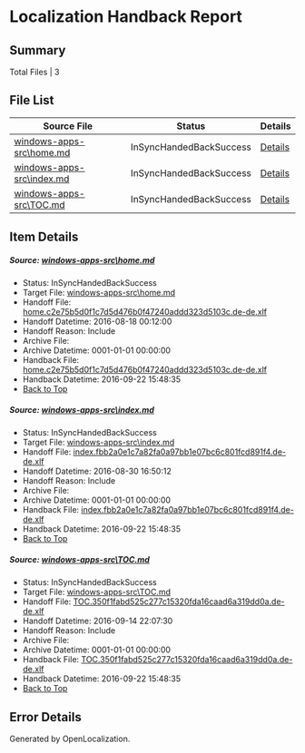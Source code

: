# <a name='report-top'></a> Localization Handback Report

## Summary
 Total Files | 3

## File List
 Source File | Status | Details 
 ----------- | ------ | ------- 
 [windows-apps-src\home.md](https://github.com/Microsoft/windows-apps/blob/3de603aec1dd4d4e716acbbb3daa52a306dfa403/windows-apps-src/home.md) | InSyncHandedBackSuccess | [Details](#5b07b46627ca19f2a3cc02e72212a9870d778c7c4004)
 [windows-apps-src\index.md](https://github.com/Microsoft/windows-apps/blob/753a917c0ecbf445560203dbc1406acae52e5265/windows-apps-src/index.md) | InSyncHandedBackSuccess | [Details](#2b4bae1606f9b51e2d4901218ebd2d616e4c5edc4014)
 [windows-apps-src\TOC.md](https://github.com/Microsoft/windows-apps/blob/1cae625559ad95c1de577e57bfd5087e55a0c2f5/windows-apps-src/TOC.md) | InSyncHandedBackSuccess | [Details](#1c9b52594ed1a3b519d5d20fea23f9a0c5bca1c88004)

## Item Details
##### <a name='5b07b46627ca19f2a3cc02e72212a9870d778c7c4004'></a> Source: [windows-apps-src\home.md](https://github.com/Microsoft/windows-apps/blob/3de603aec1dd4d4e716acbbb3daa52a306dfa403/windows-apps-src/home.md)
* Status: InSyncHandedBackSuccess
* Target File: [windows-apps-src\home.md](https://github.com/Microsoft/windows-apps.de-de/blob/3b01e445a9e4185441be41c49323187747d9f283/windows-apps-src/home.md)
* Handoff File: [home.c2e75b5d0f1c7d5d476b0f47240addd323d5103c.de-de.xlf](https://github.com/Microsoft/WDG.handoff/blob/3878845b9383366365e5c4634d65ed9116ad8d4c/ol-handoff/Microsoft/windows-apps.de-de/master/home.c2e75b5d0f1c7d5d476b0f47240addd323d5103c.de-de.xlf)
* Handoff Datetime: 2016-08-18 00:12:00
* Handoff Reason: Include
* Archive File: 
* Archive Datetime: 0001-01-01 00:00:00
* Handback File: [home.c2e75b5d0f1c7d5d476b0f47240addd323d5103c.de-de.xlf](https://github.com/Microsoft/WDG.handback/blob/a2d77446d88b1f0e720000966feb39911ed176a0/ol-handback/Microsoft/windows-apps.de-de/master/home.c2e75b5d0f1c7d5d476b0f47240addd323d5103c.de-de.xlf)
* Handback Datetime: 2016-09-22 15:48:35
* [Back to Top](#report-top)

##### <a name='2b4bae1606f9b51e2d4901218ebd2d616e4c5edc4014'></a> Source: [windows-apps-src\index.md](https://github.com/Microsoft/windows-apps/blob/753a917c0ecbf445560203dbc1406acae52e5265/windows-apps-src/index.md)
* Status: InSyncHandedBackSuccess
* Target File: [windows-apps-src\index.md](https://github.com/Microsoft/windows-apps.de-de/blob/3b01e445a9e4185441be41c49323187747d9f283/windows-apps-src/index.md)
* Handoff File: [index.fbb2a0e1c7a82fa0a97bb1e07bc6c801fcd891f4.de-de.xlf](https://github.com/Microsoft/WDG.handoff/blob/2342f6521e1dfa10155b63d33fd4a815b75a7097/ol-handoff/Microsoft/windows-apps.de-de/master/index.fbb2a0e1c7a82fa0a97bb1e07bc6c801fcd891f4.de-de.xlf)
* Handoff Datetime: 2016-08-30 16:50:12
* Handoff Reason: Include
* Archive File: 
* Archive Datetime: 0001-01-01 00:00:00
* Handback File: [index.fbb2a0e1c7a82fa0a97bb1e07bc6c801fcd891f4.de-de.xlf](https://github.com/Microsoft/WDG.handback/blob/a2d77446d88b1f0e720000966feb39911ed176a0/ol-handback/Microsoft/windows-apps.de-de/master/index.fbb2a0e1c7a82fa0a97bb1e07bc6c801fcd891f4.de-de.xlf)
* Handback Datetime: 2016-09-22 15:48:35
* [Back to Top](#report-top)

##### <a name='1c9b52594ed1a3b519d5d20fea23f9a0c5bca1c88004'></a> Source: [windows-apps-src\TOC.md](https://github.com/Microsoft/windows-apps/blob/1cae625559ad95c1de577e57bfd5087e55a0c2f5/windows-apps-src/TOC.md)
* Status: InSyncHandedBackSuccess
* Target File: [windows-apps-src\TOC.md](https://github.com/Microsoft/windows-apps.de-de/blob/3b01e445a9e4185441be41c49323187747d9f283/windows-apps-src/TOC.md)
* Handoff File: [TOC.350f1fabd525c277c15320fda16caad6a319dd0a.de-de.xlf](https://github.com/Microsoft/WDG.handoff/blob/4a5f38b011a3e893591ee7631107d84afae5460a/ol-handoff/Microsoft/windows-apps.de-de/master/TOC.350f1fabd525c277c15320fda16caad6a319dd0a.de-de.xlf)
* Handoff Datetime: 2016-09-14 22:07:30
* Handoff Reason: Include
* Archive File: 
* Archive Datetime: 0001-01-01 00:00:00
* Handback File: [TOC.350f1fabd525c277c15320fda16caad6a319dd0a.de-de.xlf](https://github.com/Microsoft/WDG.handback/blob/a2d77446d88b1f0e720000966feb39911ed176a0/ol-handback/Microsoft/windows-apps.de-de/master/TOC.350f1fabd525c277c15320fda16caad6a319dd0a.de-de.xlf)
* Handback Datetime: 2016-09-22 15:48:35
* [Back to Top](#report-top)


## Error Details

Generated by OpenLocalization.
